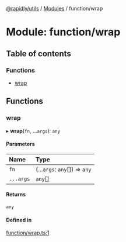 [@rapidly/utils](../README.md) / [Modules](../modules.md) / function/wrap

# Module: function/wrap

## Table of contents

### Functions

- [wrap](function_wrap.md#wrap)

## Functions

### wrap

▸ **wrap**(`fn`, ...`args`): `any`

#### Parameters

| Name | Type |
| :------ | :------ |
| `fn` | (...`args`: `any`[]) => `any` |
| `...args` | `any`[] |

#### Returns

`any`

#### Defined in

[function/wrap.ts:1](https://github.com/canguser/rapidly-utils/blob/9cbb270/main/function/wrap.ts#L1)
